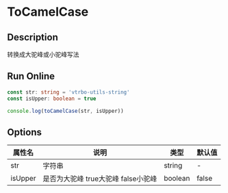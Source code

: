 # ToCamelCase

## Description
转换成大驼峰或小驼峰写法

## Run Online

<RunCode :dependency="`
function capitalize(str: string): string {
  return str.charAt(0).toUpperCase() + str.slice(1)
}
function toCamelCase(str: string, isUpper: boolean = false): string {
  const camelCase = str
    .replace(/^[-|_]+|[-|_]+\$/g, '')
    .replace(/[-|_]+([a-z])/g, (_, key) => key.toUpperCase())
    .replace(/[-|_]+/g, '')
  return isUpper ? capitalize(camelCase) : camelCase
}`">

```ts
const str: string = 'vtrbo-utils-string'
const isUpper: boolean = true

console.log(toCamelCase(str, isUpper))
```

</RunCode>

## Options

<div class="utils-table">

| 属性名 | 说明 | 类型 | 默认值 |
| --- | --- | --- | --- |
| str | 字符串 | string | - |
| isUpper | 是否为大驼峰 true大驼峰 false小驼峰 | boolean | false |

</div>